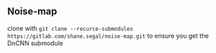 ## Noise-map
clone with `git clone --recurce-submodules
https://gitlab.com/shane.segal/noise-map.git` to ensure you get the DnCNN submodule
